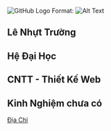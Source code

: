
![GitHub Logo](https://scontent.fvca1-2.fna.fbcdn.net/v/t1.0-9/44942005_2143860952608794_3565952702661787648_n.jpg?_nc_cat=101&_nc_oc=AQnR8txtODLtJnFI0n7v3Kr-CAZeGMSd8l_FDOgwb2YKPdD6D6A64gwv5Z_xkpAW914&_nc_ht=scontent.fvca1-2.fna&oh=0453793a2b08beaa98903fb14786802a&oe=5D01E1F9)
Format: ![Alt Text](url)

## Lê Nhựt Trường
## Hệ Đại Học
## CNTT - Thiết Kế Web
## Kinh Nghiệm chưa có 
[ Địa Chỉ ](https://www.facebook.com/bin.su.1650) 


